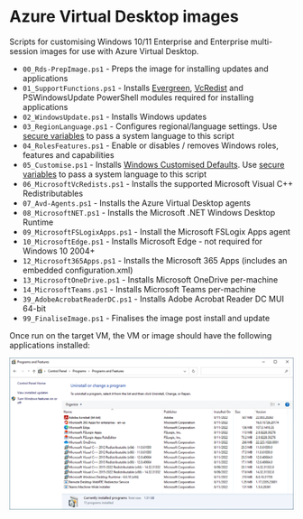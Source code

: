 # Azure Virtual Desktop images

Scripts for customising Windows 10/11 Enterprise and Enterprise multi-session images for use with Azure Virtual Desktop.

* `00_Rds-PrepImage.ps1` - Preps the image for installing updates and applications
* `01_SupportFunctions.ps1` - Installs [Evergreen](https://stealthpuppy.com/evergreen), [VcRedist](https://vcredist.com) and PSWindowsUpdate PowerShell modules required for installing applications
* `02_WindowsUpdate.ps1` - Installs Windows updates
* `03_RegionLanguage.ps1` - Configures regional/language settings. Use [secure variables](https://nmw.zendesk.com/hc/en-us/articles/4731671517335-Scripted-Actions-Global-Secure-Variables) to pass a system language to this script
* `04_RolesFeatures.ps1` - Enable or disables / removes Windows roles, features and capabilities
* `05_Customise.ps1` - Installs [Windows Customised Defaults](https://stealthpuppy.com/image-customise). Use [secure variables](https://nmw.zendesk.com/hc/en-us/articles/4731671517335-Scripted-Actions-Global-Secure-Variables) to pass a system language to this script
* `06_MicrosoftVcRedists.ps1` - Installs the supported Microsoft Visual C++ Redistributables
* `07_Avd-Agents.ps1` - Installs the Azure Virtual Desktop agents
* `08_MicrosoftNET.ps1` - Installs the Microsoft .NET Windows Desktop Runtime
* `09_MicrosoftFSLogixApps.ps1` - Install the Microsoft FSLogix Apps agent
* `10_MicrosoftEdge.ps1` - Installs Microsoft Edge - not required for Windows 10 2004+
* `12_Microsoft365Apps.ps1` - Installs the Microsoft 365 Apps (includes an embedded configuration.xml)
* `13_MicrosoftOneDrive.ps1` - Installs Microsoft OneDrive per-machine
* `14_MicrosoftTeams.ps1` - Installs Microsoft Teams per-machine
* `39_AdobeAcrobatReaderDC.ps1` - Installs Adobe Acrobat Reader DC MUI 64-bit
* `99_FinaliseImage.ps1` - Finalises the image post install and update

Once run on the target VM, the VM or image should have the following applications installed:

![Applications installed into the VM/image](apps.png)
